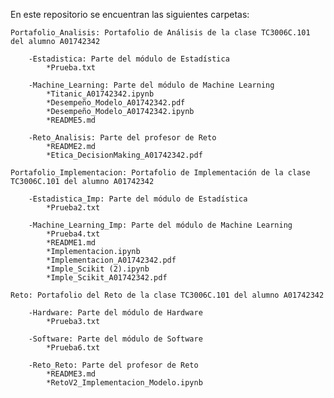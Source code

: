 En este repositorio se encuentran las siguientes carpetas:

    Portafolio_Analisis: Portafolio de Análisis de la clase TC3006C.101 del alumno A01742342
    
        -Estadistica: Parte del módulo de Estadística
            *Prueba.txt
            
        -Machine_Learning: Parte del módulo de Machine Learning
            *Titanic_A01742342.ipynb
            *Desempeño_Modelo_A01742342.pdf
            *Desempeño_Modelo_A01742342.ipynb
            *README5.md
            
        -Reto_Analisis: Parte del profesor de Reto
            *README2.md
            *Etica_DecisionMaking_A01742342.pdf
            
    Portafolio_Implementacion: Portafolio de Implementación de la clase TC3006C.101 del alumno A01742342
    
        -Estadistica_Imp: Parte del módulo de Estadística
            *Prueba2.txt
            
        -Machine_Learning_Imp: Parte del módulo de Machine Learning
            *Prueba4.txt
            *README1.md
            *Implementacion.ipynb
            *Implementacion_A01742342.pdf
            *Imple_Scikit (2).ipynb
            *Imple_Scikit_A01742342.pdf
            
    Reto: Portafolio del Reto de la clase TC3006C.101 del alumno A01742342
    
        -Hardware: Parte del módulo de Hardware
            *Prueba3.txt
            
        -Software: Parte del módulo de Software
            *Prueba6.txt
            
        -Reto_Reto: Parte del profesor de Reto
            *README3.md
            *RetoV2_Implementacion_Modelo.ipynb

